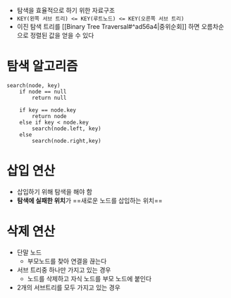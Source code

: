 - 탐색을 효율적으로 하기 위한 자료구조
- `KEY(왼쪽 서브 트리) <= KEY(루트노드) <= KEY(오른쪽 서브 트리)`
- 이진 탐색 트리를 [[Binary Tree Traversal#^ad56a4|중위순회]] 하면 오름차순으로 정렬된 값을 얻을 수 있다
# 탐색 알고리즘
```
search(node, key)
	if node == null 
		return null
		
	if key == node.key 
		return node
	else if key < node.key 
		search(node.left, key)
	else 
		search(node.right,key)
```
# 삽입 연산
- 삽입하기 위해 탐색을 해야 함
- **탐색에 실패한 위치**가 ==새로운 노드를 삽입하는 위치==
# 삭제 연산
- 단말 노드
	- 부모노드를 찾아 연결을 끊는다
- 서브 트리중 하나만 가지고 있는 경우
	- 노드를 삭제하고 자식 노드를 부모 노드에 붙인다
- 2개의 서브트리를 모두 가지고 있는 경우